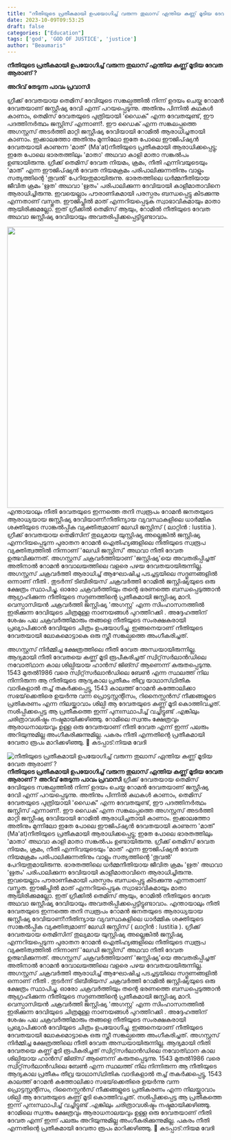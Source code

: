 ```yaml
---
title: "നീതിയുടെ പ്രതീകമായി ഉപയോഗിച്ച് വരുന്ന തുലാസ് ഏന്തിയ കണ്ണ് മൂടിയ ദേവത ആരാണ്‌ ?"
date: 2023-10-09T09:53:25
draft: false
categories: ["Education"]
tags: ['god', 'GOD OF JUSTICE', 'justice']
author: "Beaumaris"
---
```


<strong>നീതിയുടെ പ്രതീകമായി ഉപയോഗിച്ച് വരുന്ന തുലാസ് ഏന്തിയ കണ്ണ് മൂടിയ ദേവത ആരാണ്‌ ?</strong>

<strong>അറിവ് തേടുന്ന പാവം പ്രവാസി</strong>

ഗ്രീക്ക് ദേവതയായ തെമിസ് ദേവിയുടെ സങ്കല്പത്തിൽ നിന്ന് ഉദയം ചെയ്ത റോമൻ ദേവതയാണ് ജസ്റ്റീഷ്യ ദേവി എന്ന് പറയപ്പെടുന്നു. അതിനും പിന്നിൽ കഥകൾ കാണാം, തെമിസ് ദേവതയുടെ പുത്രിയായി 'ഡൈക്' എന്ന ദേവതയുണ്ട്, ഈ പദത്തിനർത്ഥം ജസ്റ്റിസ് എന്നാണ്!. ഈ ഡൈക് എന്ന സങ്കലപ്പത്തെ അഗസ്റ്റസ് അടർത്തി മാറ്റി ജസ്റ്റീഷ്യ ദേവിയായി റോമിൽ ആരാധിച്ചതായി കാണാം. ഇക്കാലത്തോ അതിനും മുന്നിലോ ഇതേ പോലെ ഈജിപ്ഷ്യൻ ദേവതയായി കാണുന്ന 'മാത്' (Ma'at)നീതിയുടെ പ്രതീകമായി ആരാധിക്കപ്പെട്ടു; ഇതേ പോലെ ഭാരതത്തിലും 'മാതാ' അഥവാ കാളി മാതാ സങ്കൽപം ഉണ്ടായിരുന്നു. ഗ്രീക്ക് തെമിസ് ദേവത നിയമം, ക്രമം, നീതി എന്നിവയുടെയും 'മാത്' എന്ന ഈജിപ്ഷ്യൻ ദേവത നിയമക്രമം പരിപാലിക്കുന്നതിനും വാളും സത്യത്തിന്റെ 'തൂവൽ' പേറിയതുമായിരുന്നു. ഭാരതത്തിലെ ധർമ്മനീതിയായ ജീവിത ക്രമം 'ഋത' അഥവാ 'ഋതം' പരിപാലിക്കുന്ന ദേവിയായി കാളീമാതാവിനെ ആരാധിച്ചിരുന്നു. ഇവയെല്ലാം പൗരാണികമായി പരസ്പരം ബന്ധപ്പെട്ടു കിടക്കുന്നു എന്നതാണ് വസ്തുത. ഈജിപ്തിൽ മാത് എന്നറിയപ്പെടുക സ്വാഭാവികമായും മാതാ ആയിരിക്കുമല്ലോ. ഇത് ഗ്രീക്കിൽ തെമിസ് ആയും, റോമിൽ നീതിയുടെ ദേവത അഥവാ ജസ്റ്റീഷ്യ ദേവിയായും അവതരിപ്പിക്കപ്പെട്ടിട്ടുണ്ടാവാം.

<img class="size-full wp-image-424257 aligncenter" src="https://cdn.boolokam.com/articles/2023/10/VSVSVVBB.webp" alt="" width="980" height="653" />എന്തായാലും നീതി ദേവതയുടെ ഇന്നത്തെ തനി സ്വരൂപം റോമൻ ജനതയുടെ ആരാധ്യയായ ജസ്റ്റീഷ്യ ദേവിയാണ്!നീതിന്യായ വ്യവസ്ഥകളിലെ ധാർമ്മിക ശക്തിയുടെ സാങ്കൽപ്പിക വ്യക്തിത്വമാണ് ലേഡി ജസ്റ്റിസ് ( ലാറ്റിൻ : Iustitia ). ഗ്രീക്ക് ദേവതയായ തെമിസിന് തുല്യമായ യുസ്റ്റിഷ്യ അല്ലെങ്കിൽ ജസ്റ്റിഷ്യ എന്നറിയപ്പെടുന്ന പുരാതന റോമൻ ഐതിഹ്യങ്ങളിലെ നീതിയുടെ സ്വരൂപ വ്യക്തിത്വത്തിൽ നിന്നാണ് 'ലേഡി ജസ്റ്റിസ്' അഥവാ നീതി ദേവത ഉത്ഭവിക്കുന്നത്. അഗസ്റ്റസ് ചക്രവർത്തിയാണ് 'ജസ്റ്റിഷ്യ'യെ അവതരിപ്പിച്ചത് അതിനാൽ റോമൻ ദേവാലയത്തിലെ വളരെ പഴയ ദേവതയായിരുന്നില്ല.
അഗസ്റ്റസ് ചക്രവർത്തി ആരാധിച്ച് ആഘോഷിച്ച പടച്ചട്ടയിലെ സദ്ഗുണങ്ങളിൽ ഒന്നാണ് നീതി . തുടർന്ന് ടിബീരിയസ് ചക്രവർത്തി റോമിൽ ജസ്റ്റിഷ്യയുടെ ഒരു ക്ഷേത്രം സ്ഥാപിച്ചു. ഓരോ ചക്രവർത്തിയും തന്റെ ഭരണത്തെ ബന്ധപ്പെടുത്താൻ ആഗ്രഹിക്കുന്ന നീതിയുടെ സദ്ഗുണത്തിന്റെ പ്രതീകമായി ജസ്റ്റിഷ്യ മാറി. വെസ്പാസിയൻ ചക്രവർത്തി ജസ്റ്റിഷ്യ 'അഗസ്റ്റ' എന്ന സിംഹാസനത്തിൽ ഇരിക്കുന്ന ദേവിയുടെ ചിത്രമുള്ള നാണയങ്ങൾ പുറത്തിറക്കി . അദ്ദേഹത്തിന് ശേഷം പല ചക്രവർത്തിമാരും തങ്ങളെ നീതിയുടെ സംരക്ഷകരായി പ്രഖ്യാപിക്കാൻ ദേവിയുടെ ചിത്രം ഉപയോഗിച്ചു. ഇങ്ങനെയാണ് നീതിയുടെ ദേവതയായി ലോകമൊട്ടാകെ ഒരു സ്ത്രീ സങ്കല്പത്തെ അംഗീകരിച്ചത്.

അഗസ്റ്റസ് നിർമ്മിച്ച ക്ഷേത്രത്തിലെ നീതി ദേവത അന്ധയായിരുന്നില്ല. ആദ്യമായി നീതി ദേവതയെ കണ്ണ് മൂടി രൂപീകരിച്ചത് സ്വിറ്റ്‌സർലാൻഡിലെ നവോത്‌ഥാന കാല ശില്പിയായ ഹാൻസ് ജിങ്സ് ആണെന്ന് കരുതപ്പെടുന്നു. 1543 മുതൽ1986 വരെ സ്വിറ്റ്‌സർലാൻഡിലെ ബേൺ എന്ന സ്ഥലത്ത് നില നിന്നിരുന്ന ആ നീതിയുടെ ആദ്യകാല പ്രതീകം തീവ്ര യാഥാസ്‌ഥിതിക വാദികളാൽ തച്ച് തകർക്കപ്പെട്ടു, 1543 കാലത്ത് റോമൻ കത്തോലിക്കാ സഭയ്‌ക്കെതിരെ ഉയർന്നു വന്ന പ്രൊട്ടസ്റ്റന്റിസം, റിനൈസ്സൻസ് നീക്കങ്ങളുടെ പ്രതികരണം എന്ന നിലയ്ക്കാവാം ശില്പി ആ ദേവതയുടെ കണ്ണ് മൂടി കൊത്തിവച്ചത്. നശിപ്പിക്കപ്പെട്ട ആ പ്രതീകത്തെ ഇന്ന് പുനഃസ്ഥാപിച്ച് വച്ചിട്ടുണ്ട് .എങ്കിലും ചരിത്രാവശിഷ്ടം നഷ്ടമായിക്കഴിഞ്ഞു.
റോമിലെ സ്വന്തം ക്ഷേത്രവും ആരാധനാലയവും ഉള്ള ഒരു ദേവതയാണ് നീതി ദേവത എന്ന് ഇന്ന് പലരും അറിയുന്നുമില്ല അംഗീകരിക്കുന്നുമില്ല. പകരം നീതി എന്നതിന്റെ പ്രതീകമായി ദേവതാ രൂപം മാറിക്കഴിഞ്ഞു.
📌 കടപ്പാട്:നിയമ വേദി


![നീതിയുടെ പ്രതീകമായി ഉപയോഗിച്ച് വരുന്ന തുലാസ് ഏന്തിയ കണ്ണ് മൂടിയ ദേവത ആരാണ്‌ ?](https://cdn.boolokam.com/articles/2023/10/VSVSVVBB.webp)**നീതിയുടെ പ്രതീകമായി ഉപയോഗിച്ച് വരുന്ന തുലാസ് ഏന്തിയ കണ്ണ് മൂടിയ ദേവത ആരാണ്‌ ?** **അറിവ് തേടുന്ന പാവം പ്രവാസി** ഗ്രീക്ക് ദേവതയായ തെമിസ് ദേവിയുടെ സങ്കല്പത്തിൽ നിന്ന് ഉദയം ചെയ്ത റോമൻ ദേവതയാണ് ജസ്റ്റീഷ്യ ദേവി എന്ന് പറയപ്പെടുന്നു. അതിനും പിന്നിൽ കഥകൾ കാണാം, തെമിസ് ദേവതയുടെ പുത്രിയായി 'ഡൈക്' എന്ന ദേവതയുണ്ട്, ഈ പദത്തിനർത്ഥം ജസ്റ്റിസ് എന്നാണ്!. ഈ ഡൈക് എന്ന സങ്കലപ്പത്തെ അഗസ്റ്റസ് അടർത്തി മാറ്റി ജസ്റ്റീഷ്യ ദേവിയായി റോമിൽ ആരാധിച്ചതായി കാണാം. ഇക്കാലത്തോ അതിനും മുന്നിലോ ഇതേ പോലെ ഈജിപ്ഷ്യൻ ദേവതയായി കാണുന്ന 'മാത്' (Ma'at)നീതിയുടെ പ്രതീകമായി ആരാധിക്കപ്പെട്ടു; ഇതേ പോലെ ഭാരതത്തിലും 'മാതാ' അഥവാ കാളി മാതാ സങ്കൽപം ഉണ്ടായിരുന്നു. ഗ്രീക്ക് തെമിസ് ദേവത നിയമം, ക്രമം, നീതി എന്നിവയുടെയും 'മാത്' എന്ന ഈജിപ്ഷ്യൻ ദേവത നിയമക്രമം പരിപാലിക്കുന്നതിനും വാളും സത്യത്തിന്റെ 'തൂവൽ' പേറിയതുമായിരുന്നു. ഭാരതത്തിലെ ധർമ്മനീതിയായ ജീവിത ക്രമം 'ഋത' അഥവാ 'ഋതം' പരിപാലിക്കുന്ന ദേവിയായി കാളീമാതാവിനെ ആരാധിച്ചിരുന്നു. ഇവയെല്ലാം പൗരാണികമായി പരസ്പരം ബന്ധപ്പെട്ടു കിടക്കുന്നു എന്നതാണ് വസ്തുത. ഈജിപ്തിൽ മാത് എന്നറിയപ്പെടുക സ്വാഭാവികമായും മാതാ ആയിരിക്കുമല്ലോ. ഇത് ഗ്രീക്കിൽ തെമിസ് ആയും, റോമിൽ നീതിയുടെ ദേവത അഥവാ ജസ്റ്റീഷ്യ ദേവിയായും അവതരിപ്പിക്കപ്പെട്ടിട്ടുണ്ടാവാം. എന്തായാലും നീതി ദേവതയുടെ ഇന്നത്തെ തനി സ്വരൂപം റോമൻ ജനതയുടെ ആരാധ്യയായ ജസ്റ്റീഷ്യ ദേവിയാണ്!നീതിന്യായ വ്യവസ്ഥകളിലെ ധാർമ്മിക ശക്തിയുടെ സാങ്കൽപ്പിക വ്യക്തിത്വമാണ് ലേഡി ജസ്റ്റിസ് ( ലാറ്റിൻ : Iustitia ). ഗ്രീക്ക് ദേവതയായ തെമിസിന് തുല്യമായ യുസ്റ്റിഷ്യ അല്ലെങ്കിൽ ജസ്റ്റിഷ്യ എന്നറിയപ്പെടുന്ന പുരാതന റോമൻ ഐതിഹ്യങ്ങളിലെ നീതിയുടെ സ്വരൂപ വ്യക്തിത്വത്തിൽ നിന്നാണ് 'ലേഡി ജസ്റ്റിസ്' അഥവാ നീതി ദേവത ഉത്ഭവിക്കുന്നത്. അഗസ്റ്റസ് ചക്രവർത്തിയാണ് 'ജസ്റ്റിഷ്യ'യെ അവതരിപ്പിച്ചത് അതിനാൽ റോമൻ ദേവാലയത്തിലെ വളരെ പഴയ ദേവതയായിരുന്നില്ല. അഗസ്റ്റസ് ചക്രവർത്തി ആരാധിച്ച് ആഘോഷിച്ച പടച്ചട്ടയിലെ സദ്ഗുണങ്ങളിൽ ഒന്നാണ് നീതി . തുടർന്ന് ടിബീരിയസ് ചക്രവർത്തി റോമിൽ ജസ്റ്റിഷ്യയുടെ ഒരു ക്ഷേത്രം സ്ഥാപിച്ചു. ഓരോ ചക്രവർത്തിയും തന്റെ ഭരണത്തെ ബന്ധപ്പെടുത്താൻ ആഗ്രഹിക്കുന്ന നീതിയുടെ സദ്ഗുണത്തിന്റെ പ്രതീകമായി ജസ്റ്റിഷ്യ മാറി. വെസ്പാസിയൻ ചക്രവർത്തി ജസ്റ്റിഷ്യ 'അഗസ്റ്റ' എന്ന സിംഹാസനത്തിൽ ഇരിക്കുന്ന ദേവിയുടെ ചിത്രമുള്ള നാണയങ്ങൾ പുറത്തിറക്കി . അദ്ദേഹത്തിന് ശേഷം പല ചക്രവർത്തിമാരും തങ്ങളെ നീതിയുടെ സംരക്ഷകരായി പ്രഖ്യാപിക്കാൻ ദേവിയുടെ ചിത്രം ഉപയോഗിച്ചു. ഇങ്ങനെയാണ് നീതിയുടെ ദേവതയായി ലോകമൊട്ടാകെ ഒരു സ്ത്രീ സങ്കല്പത്തെ അംഗീകരിച്ചത്. അഗസ്റ്റസ് നിർമ്മിച്ച ക്ഷേത്രത്തിലെ നീതി ദേവത അന്ധയായിരുന്നില്ല. ആദ്യമായി നീതി ദേവതയെ കണ്ണ് മൂടി രൂപീകരിച്ചത് സ്വിറ്റ്‌സർലാൻഡിലെ നവോത്‌ഥാന കാല ശില്പിയായ ഹാൻസ് ജിങ്സ് ആണെന്ന് കരുതപ്പെടുന്നു. 1543 മുതൽ1986 വരെ സ്വിറ്റ്‌സർലാൻഡിലെ ബേൺ എന്ന സ്ഥലത്ത് നില നിന്നിരുന്ന ആ നീതിയുടെ ആദ്യകാല പ്രതീകം തീവ്ര യാഥാസ്‌ഥിതിക വാദികളാൽ തച്ച് തകർക്കപ്പെട്ടു, 1543 കാലത്ത് റോമൻ കത്തോലിക്കാ സഭയ്‌ക്കെതിരെ ഉയർന്നു വന്ന പ്രൊട്ടസ്റ്റന്റിസം, റിനൈസ്സൻസ് നീക്കങ്ങളുടെ പ്രതികരണം എന്ന നിലയ്ക്കാവാം ശില്പി ആ ദേവതയുടെ കണ്ണ് മൂടി കൊത്തിവച്ചത്. നശിപ്പിക്കപ്പെട്ട ആ പ്രതീകത്തെ ഇന്ന് പുനഃസ്ഥാപിച്ച് വച്ചിട്ടുണ്ട് .എങ്കിലും ചരിത്രാവശിഷ്ടം നഷ്ടമായിക്കഴിഞ്ഞു. റോമിലെ സ്വന്തം ക്ഷേത്രവും ആരാധനാലയവും ഉള്ള ഒരു ദേവതയാണ് നീതി ദേവത എന്ന് ഇന്ന് പലരും അറിയുന്നുമില്ല അംഗീകരിക്കുന്നുമില്ല. പകരം നീതി എന്നതിന്റെ പ്രതീകമായി ദേവതാ രൂപം മാറിക്കഴിഞ്ഞു. 📌 കടപ്പാട്:നിയമ വേദി
